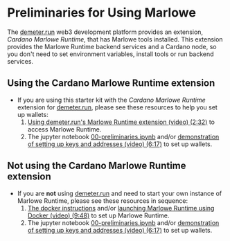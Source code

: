 # Preliminaries for Using Marlowe

The [demeter.run](https://demeter.run/) web3 development platform provides an extension, *Cardano Marlowe Runtime*, that has Marlowe tools installed. This extension provides the Marlowe Runtime backend services and a Cardano node, so you don't need to set environment variables, install tools or run backend services.


## Using the Cardano Marlowe Runtime extension

- If you are using this starter kit with the *Cardano Marlowe Runtime* extension for [demeter.run](https://demeter.run/), please see these resources to help you set up wallets: 
    1. [Using demeter.run's Marlowe Runtime extension (video) (2:32)](https://youtu.be/XnZ8gCjpl1E) to access Marlowe Runtime.
    2. The jupyter notebook [00-preliminaries.ipynb](00-preliminaries.ipynb) and/or [demonstration of setting up keys and addresses (video) (6:17)](https://youtu.be/hGBmj9ZrYHs) to set up wallets.


## Not using the Cardano Marlowe Runtime extension

- If you are **not** using [demeter.run](https://demeter.run/) and need to start your own instance of Marlowe Runtime, please see these resources in sequence: 
    1. [The docker instructions](docker.md) and/or [launching Marlowe Runtime using Docker (video) (9:48)](https://youtu.be/45F5ld8NNHM) to set up Marlowe Runtime.
    2. The jupyter notebook [00-preliminaries.ipynb](00-preliminaries.ipynb) and/or [demonstration of setting up keys and addresses (video) (6:17)](https://youtu.be/hGBmj9ZrYHs) to set up wallets.
